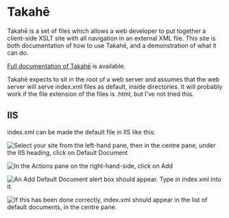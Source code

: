 # Takahē
Takahē is a set of files which allows a web developer to put together a client-side XSLT site with all navigation in an external XML file. This site is both documentation of how to use Takahē, and a demonstration of what it can do.

[Full documentation of Takahē](http://labs.realise.com/rossa/takahe/) is available.

Takahē expects to sit in the root of a web server and assumes that the web server will serve index.xml files as default, inside directories. It will probably work if the file extension of the files is .html, but I've not tried this.

## IIS

index.xml can be made the default file in IIS like this:

![Select your site from the left-hand pane, then in the centre pane, under the IIS heading, click on Default Document](http://i.imgur.com/mwnRHkl.png)

![In the Actions pane on the right-hand-side, click on Add](http://i.imgur.com/UfNRREY.png)

![An Add Default Document alert box should appear. Type in index.xml into it.](http://i.imgur.com/sQrxzoW.png)

![If this has been done correctly, index.xml should appear in the list of default documents, in the centre pane.](http://i.imgur.com/QYINXRd.png)
